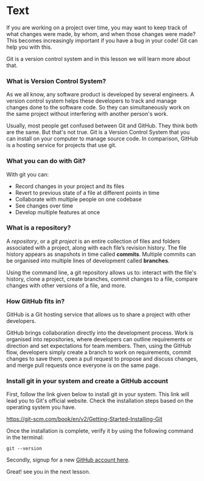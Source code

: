 # Text

If you are working on a project over time, you may want to keep track of what changes were made, by whom, and when those changes were made? This becomes increasingly important if you have a bug in your code! Git can help you with this.

Git is a version control system and in this lesson we will learn more about that.

### What is Version Control System?
As we all know, any software product is developed by several engineers. A version control system helps these developers to track and manage changes done to the software code. So they can simultaneously work on the same project without interfering with another person's work.

Usually, most people get confused between Git and GitHub. They think both are the same. But that's not true. Git is a Version Control System that you can install on your computer to manage source code. In comparison, GitHub is a hosting service for projects that use git.

### What you can do with Git?
With git you can:
- Record changes in your project and its files
- Revert to previous state of a file at different points in time
- Collaborate with multiple people on one codebase
- See changes over time
- Develop multiple features at once

### What is a repository?
A *repository*, or a *git project* is an entire collection of files and folders associated with a project, along with each file’s revision history. The file history appears as snapshots in time called **commits**. Multiple commits can be organised into multiple lines of development called **branches**.

Using the command line, a git repository allows us to:  interact with the file's history, clone a project, create branches, commit changes to a file, compare changes with other versions of a file, and more.

### How GitHub fits in?
GitHub is a Git hosting service that allows us to share a project with other developers. 

GitHub brings collaboration directly into the development process. Work is organised into repositories, where developers can outline requirements or direction and set expectations for team members. Then, using the GitHub flow, developers simply create a branch to work on requirements, commit changes to save them, open a pull request to propose and discuss changes, and merge pull requests once everyone is on the same page.

### Install git in your system and create a GitHub account
First, follow the link given below to install git in your system. This link will lead you to Git's official website. Check the installation steps based on the operating system you have.

https://git-scm.com/book/en/v2/Getting-Started-Installing-Git

Once the installation is complete, verify it by using the following command in the terminal:

````
git --version
````

Secondly, signup for a new [GitHub account here](https://github.com/).

Great! see you in the next lesson.
